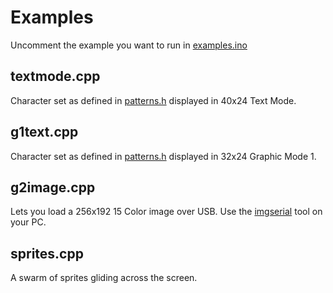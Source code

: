 # Examples

Uncomment the example you want to run in [examples.ino](examples.ino)

## textmode.cpp
Character set as defined in [patterns.h](../src/patterns.h) displayed in 40x24 Text Mode.

## g1text.cpp
Character set as defined in [patterns.h](../src/patterns.h) displayed in 32x24 Graphic Mode 1.

## g2image.cpp
Lets you load a 256x192 15 Color image over USB. Use the [imgserial](imgserial/readme.md) tool on your PC.

## sprites.cpp
A swarm of sprites gliding across the screen.